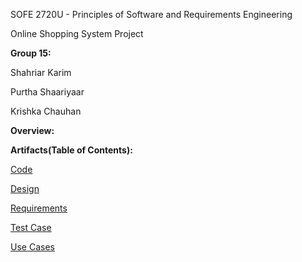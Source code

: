 SOFE 2720U - Principles of Software and Requirements Engineering 

Online Shopping System Project

<b> Group 15: </b>

Shahriar Karim

Purtha Shaariyaar

Krishka Chauhan

<b> Overview: </b>




<b> Artifacts(Table of Contents): </b>

<a href="https://github.com/Winter22SOFE2720/CRN-73378--Group-15-Project/tree/main/Code">Code</a>

<a href="https://github.com/Winter22SOFE2720/CRN-73378--Group-15-Project/tree/main/Design">Design</a>

<a href="https://github.com/Winter22SOFE2720/CRN-73378--Group-15-Project/tree/main/Requirements">Requirements</a>

<a href="https://github.com/Winter22SOFE2720/CRN-73378--Group-15-Project/tree/main/Test%20Case">Test Case</a>

<a href="https://github.com/Winter22SOFE2720/CRN-73378--Group-15-Project/tree/main/Use%20Cases">Use Cases</a>
